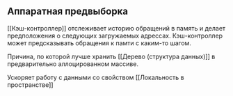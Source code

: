 ## Аппаратная предвыборка
[[Кэш-контроллер]] отслеживает историю обращений в память и делает предположения о следующих загружаемых адрессах. 
Кэш-контроллер может предсказывать обращения к памти с каким-то шагом. 

Причина, по которой лучше хранить [[Дерево (структура данных)]] в предварительно аллоцированном массиве.

Ускоряет работу с данными со свойством [[Локальность в пространстве]]